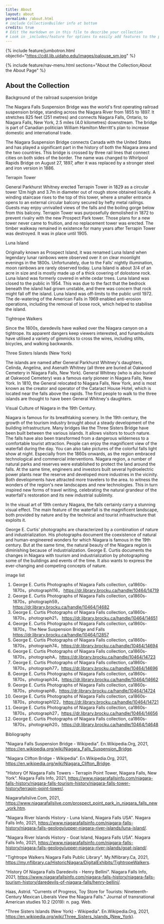 ```yaml
---
title: About
layout: about
permalink: /about.html
# include CollectionBuilder info at bottom
credits: true
# Edit the markdown on in this file to describe your collection
# Look in _includes/feature for options to easily add features to the page
---
```


{% include feature/jumbotron.html objectid="https://cdil.lib.uidaho.edu/images/palouse_sm.jpg" %}

{% include feature/nav-menu.html sections="About the Collection;About the About Page" %}

## About the Collection

Background of the railroad suspension bridge

The Niagara Falls Suspension Bridge was the world's first operating railroad suspension bridge, standing across the Niagara River from 1855 to 1897. It stretches 825 feet (251 metres) and connects Niagara Falls, Ontario, to Niagara Falls, New York, 2.5 miles (4.0 kilometres) downstream. The bridge is part of Canadian politician William Hamilton Merritt's plan to increase domestic and international trade.

The Niagara Suspension Bridge connects Canada with the United States and has played a significant part in the history of both the Niagara area and the two countries. This bridge is crossed by three rail lines that connect cities on both sides of the border.
The name was changed to Whirlpool Rapids Bridge on August 27, 1897, after it was replaced by a stronger steel and iron version in 1886.

Terrapin Tower

General Parkhurst Whitney erected Terrapin Tower in 1829 as a circular tower 12m high and 3.7m in diameter out of rough stone obtained locally. A winding staircase rises to the top of this tower, where a smaller entrance opens to an external circular balcony secured by hefty metal railings. Guests may enjoy unrivalled views of the falls and the boiling gorge below from this balcony. Terrapin Tower was purposefully demolished in 1872 to prevent rivalry with the new Prospect Park tower. Those plans for a new tower never came to fruition, and no replacement tower was erected.
The timber walkway remained in existence for many years after Terrapin Tower was destroyed. It was in place until 1905.

Luna Island

Originally known as Prospect Island, it was renamed Luna Island when legendary lunar rainbows were observed over it on clear moonlight evenings in the 1800s. Unfortunately, due to the Falls' nightly illumination, moon rainbows are rarely observed today.
Luna Island is about 3/4 of an acre in size and is mostly made up of a thick covering of dolostone rock. Luna Island was formerly covered in white cedar trees.
Luna Island was closed to the public in 1954. This was due to the fact that the bedrock beneath the island had grown unstable, and there was concern that rock might fall off the island. Luna Island was off-limits to the public until 1972. The de-watering of the American Falls in 1969 enabled anti-erosion operations, including the removal of loose rock, which helped to stabilise the island.

Tightrope Walkers

Since the 1800s, daredevils have walked over the Niagara canyon on a tightrope. Its apparent dangers keep viewers interested, and funambulists have utilised a variety of gimmicks to cross the wires, including stilts, bicycles, and walking backwards.

Three Sisters Islands (New York)

The islands are named after General Parkhurst Whitney's daughters, Celinda, Angelina, and Asenath Whitney (all three are buried at Oakwood Cemetery in Niagara Falls, New York). General Whitney (who is also buried at Oakwood Cemetery) was a famous early pioneer in Niagara Falls, New York. In 1810, the General relocated to Niagara Falls, New York, and is most known as the creator and operator of the Cataract House Hotel, which is located near the falls above the rapids. The first people to walk to the three islands are thought to have been General Whitney's daughters.

Visual Culture of Niagara in the 19th Century.

Niagara is famous for its breathtaking scenery. In the 19th century, the growth of the tourism industry brought about a steady development of the building infrastructure. Many bridges like the Three Sisters Bridge have been built between the various islands. It allows visitors to touch nature. The falls have also been transformed from a dangerous wilderness to a comfortable tourist attraction. People can enjoy the magnificent view of the waterfall during the day. You can also take pictures of the colorful falls light show at night. Especially from the 1860s onwards, as the region embraced technological and commercial interventions. Niagara region, a number of natural parks and reserves were established to protect the land around the falls. At the same time, engineers and investors built several hydroelectric power plants near the reserve and developed more industries in the vicinity. Both developments have attracted more travelers to the area. to witness the wonders of the region's new landscapes and new technologies. This in turn inspired new forms of travel writing, celebrating the natural grandeur of the waterfall's restoration and its new industrial sublimity.

In the visual art of 19th century Niagara, the falls certainly carry a stunning visual effect. The main feature of the waterfall is the magnificent landscape, both provided by nature and by the technical and tourist infrastructure that exploits it.

George E. Curtis' photographs are characterized by a combination of nature and industrialization. His photographs document the coexistence of natural and human-engineered wonders for which Niagara is famous in the 19th century. But at the same time, the natural beauty of the Niagara region is diminishing because of industrialization. George E. Curtis documents the changes in Niagara with tourism and industrialization by photographing some of the buildings and events of the time. It also wants to express the ever-changing and competing concepts of nature.

image list
1.	George E. Curtis Photographs of Niagara Falls collection, ca1860s-1870s，photograph116， https://dr.library.brocku.ca/handle/10464/14719  
2.	George E. Curtis Photographs of Niagara Falls collection, ca1860s-1870s，photograph59， https://dr.library.brocku.ca/handle/10464/14682 
3.	George E. Curtis Photographs of Niagara Falls collection, ca1860s-1870s，photograph21， https://dr.library.brocku.ca/handle/10464/14651 
4.	George E. Curtis Photographs of Niagara Falls collection, ca1860s-1870s，The New Suspension Bridge and Falls https://dr.library.brocku.ca/handle/10464/12857 
5.	George E. Curtis Photographs of Niagara Falls collection, ca1860s-1870s，photograph74，https://dr.library.brocku.ca/handle/10464/14694 
6.	George E. Curtis Photographs of Niagara Falls collection, ca1860s-1870s，photographA，https://dr.library.brocku.ca/handle/10464/14723 
7.	George E. Curtis Photographs of Niagara Falls collection, ca1860s-1870s，photograph77，https://dr.library.brocku.ca/handle/10464/14696 
8.	George E. Curtis Photographs of Niagara Falls collection, ca1860s-1870s，photograph34，https://dr.library.brocku.ca/handle/10464/14662 
9.	George E. Curtis Photographs of Niagara Falls collection, ca1860s-1870s，photographB，https://dr.library.brocku.ca/handle/10464/14724 
10.	George E. Curtis Photographs of Niagara Falls collection, ca1860s-1870s，photograph122，https://dr.library.brocku.ca/handle/10464/14721 
11.	George E. Curtis Photographs of Niagara Falls collection, ca1860s-1870s，photograph27，https://dr.library.brocku.ca/handle/10464/14656 
12.	George E. Curtis Photographs of Niagara Falls collection, ca1860s-1870s，photograph20，https://dr.library.brocku.ca/handle/10464/14648










Bibliography

"Niagara Falls Suspension Bridge - Wikipedia". En.Wikipedia.Org, 2021, https://en.wikipedia.org/wiki/Niagara_Falls_Suspension_Bridge. 

"Niagara Clifton Bridge - Wikipedia". En.Wikipedia.Org, 2021, https://en.wikipedia.org/wiki/Niagara_Clifton_Bridge. 

"History Of Niagara Falls Towers - Terrapin Point Tower, Niagara Falls, New York". Niagara Falls Info, 2021, https://www.niagarafallsinfo.com/niagara-falls-history/niagara-falls-tourism-history/niagara-falls-tower-history/terrapin-point-tower/. 

Niagarafallslive.Com, 2021, https://www.niagarafallslive.com/prospect_point_park_in_niagara_falls_new_york.htm. 

"Niagara River Islands History - Luna Island, Niagara Falls USA". Niagara Falls Info, 2021, https://www.niagarafallsinfo.com/niagara-falls-history/niagara-falls-geology/upper-niagara-river-islands/luna-island/. 

"Niagara River Islands History - Goat Island, Niagara Falls USA". Niagara Falls Info, 2021, https://www.niagarafallsinfo.com/niagara-falls-history/niagara-falls-geology/upper-niagara-river-islands/goat-island/. 

"Tightrope Walkers Niagara Falls Public Library". My.Nflibrary.Ca, 2021, https://my.nflibrary.ca/HistoricNiagara/DigitalExhibits/TightropeWalkers. 


"History Of Niagara Falls Daredevils - Henry Bellini". Niagara Falls Info, 2021, https://www.niagarafallsinfo.com/niagara-falls-history/niagara-falls-tourism-history/daredevils-of-niagara-falls/henry-bellini/. 

Haas, Astrid. “Currents of Progress, Toy Store for Tourists: Nineteenth-Century Mexican Liberals View the Niagara Falls.” Journal of transnational American studies 10.2 (2019): n. pag. Web.

"Three Sisters Islands (New York) - Wikipedia". En.Wikipedia.Org, 2021, https://en.wikipedia.org/wiki/Three_Sisters_Islands_(New_York). 

